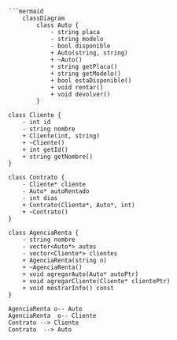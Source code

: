     ´´´mermaid
        classDiagram
            class Auto {
                - string placa
                - string modelo
                - bool disponible
                + Auto(string, string)
                + ~Auto()
                + string getPlaca()
                + string getModelo()
                + bool estaDisponible()
                + void rentar()
                + void devolver()
            }

    class Cliente {
        - int id
        - string nombre
        + Cliente(int, string)
        + ~Cliente()
        + int getId()
        + string getNombre()
    }

    class Contrato {
        - Cliente* cliente
        - Auto* autoRentado
        - int dias
        + Contrato(Cliente*, Auto*, int)
        + ~Contrato()
    }

    class AgenciaRenta {
        - string nombre
        - vector<Auto*> autos
        - vector<Cliente*> clientes
        + AgenciaRenta(string n)
        + ~AgenciaRenta()
        + void agregarAuto(Auto* autoPtr)
        + void agregarCliente(Cliente* clientePtr)
        + void mostrarInfo() const
    }

    AgenciaRenta o-- Auto 
    AgenciaRenta  o-- Cliente 
    Contrato --> Cliente
    Contrato  --> Auto
